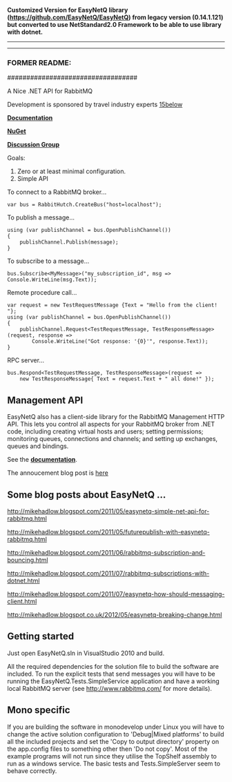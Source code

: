 **Customized Version for EasyNetQ library (https://github.com/EasyNetQ/EasyNetQ) from legacy version (0.14.1.121) but converted to use NetStandard2.0 Framework to be able to
use library with dotnet.**


**********************************


----------------------------------
###       FORMER README:       ###
##################################

A Nice .NET API for RabbitMQ

Development is sponsored by travel industry experts [15below](http://15below.com/)

**[Documentation](https://github.com/mikehadlow/EasyNetQ/wiki/Introduction)**

**[NuGet](http://nuget.org/List/Packages/EasyNetQ)**

**[Discussion Group](https://groups.google.com/group/easynetq)**

Goals:

1. Zero or at least minimal configuration.
2. Simple API

To connect to a RabbitMQ broker...

	var bus = RabbitHutch.CreateBus("host=localhost");

To publish a message...

    using (var publishChannel = bus.OpenPublishChannel())
    {
        publishChannel.Publish(message);
    }

To subscribe to a message...

	bus.Subscribe<MyMessage>("my_subscription_id", msg => Console.WriteLine(msg.Text));

Remote procedure call...

    var request = new TestRequestMessage {Text = "Hello from the client! "};
    using (var publishChannel = bus.OpenPublishChannel())
    {
		publishChannel.Request<TestRequestMessage, TestResponseMessage>(request, response => 
			Console.WriteLine("Got response: '{0}'", response.Text));
	}

RPC server...

	bus.Respond<TestRequestMessage, TestResponseMessage>(request => 
		new TestResponseMessage{ Text = request.Text + " all done!" });
	

## Management API

EasyNetQ also has a client-side library for the RabbitMQ Management HTTP API. This lets you control all aspects for your
RabbitMQ broker from .NET code, including creating virtual hosts and users; setting permissions; monitoring queues, 
connections and channels; and setting up exchanges, queues and bindings. 

See the **[documentation](https://github.com/mikehadlow/EasyNetQ/wiki/Management-API-Introduction)**.

The annoucement blog post is [here](http://mikehadlow.blogspot.co.uk/2012/11/a-c-net-client-proxy-for-rabbitmq.html)

## Some blog posts about EasyNetQ ...

http://mikehadlow.blogspot.com/2011/05/easynetq-simple-net-api-for-rabbitmq.html

http://mikehadlow.blogspot.com/2011/05/futurepublish-with-easynetq-rabbitmq.html

http://mikehadlow.blogspot.com/2011/06/rabbitmq-subscription-and-bouncing.html

http://mikehadlow.blogspot.com/2011/07/rabbitmq-subscriptions-with-dotnet.html

http://mikehadlow.blogspot.com/2011/07/easynetq-how-should-messaging-client.html

http://mikehadlow.blogspot.co.uk/2012/05/easynetq-breaking-change.html

## Getting started

Just open EasyNetQ.sln in VisualStudio 2010 and build.

All the required dependencies for the solution file to build the software are included. To run the explicit tests that send messages you will have to be running the EasyNetQ.Tests.SimpleService application and have a working local RabbitMQ server (see http://www.rabbitmq.com/ for more details).

## Mono specific

If you are building the software in monodevelop under Linux you will have to change the active solution configuration to 'Debug|Mixed platforms' to build all the included projects and set the 'Copy to output directory' property on  the app.config files to something other then 'Do not copy'. Most of the example programs will not run since they utilise the TopShelf assembly to run as a windows service. The basic tests and Tests.SimpleServer seem to behave correctly.
